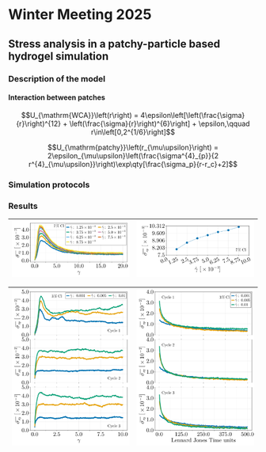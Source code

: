 # Winter Meeting 2025

## Stress analysis in a patchy-particle based hydrogel simulation


### Description of the model

#### Interaction between patches

```math
U_{\mathrm{WCA}}\left(r\right) = 4\epsilon\left[\left(\frac{\sigma}{r}\right)^{12} + \left(\frac{\sigma}{r}\right)^{6}\right] + \epsilon,\qquad r\in\left[0,2^{1/6}\right]
```

```math
U_{\mathrm{patchy}}\left(r_{\mu\upsilon}\right) = 2\epsilon_{\mu\upsilon}\left(\frac{\sigma^{4}_{p}}{2 r^{4}_{\mu\upsilon}}\right)\exp\qty[\frac{\sigma_p}{r-r_c}+2]
```

### Simulation protocols

### Results


| ![Stress](https://github.com/FranVT/NanoTech-Masters/blob/main/Tesis/WinterMeeting2025/poster/figStress.png) | ![Yield Stress](https://github.com/FranVT/NanoTech-Masters/blob/main/Tesis/WinterMeeting2025/poster/figYieldStress.png) |
|----|----|

| ![Deformation](https://github.com/FranVT/NanoTech-Masters/blob/main/Tesis/WinterMeeting2025/poster/figDef.png) | ![Relaxation](https://github.com/FranVT/NanoTech-Masters/blob/main/Tesis/WinterMeeting2025/poster/figRlx.png) |
|----|----|

